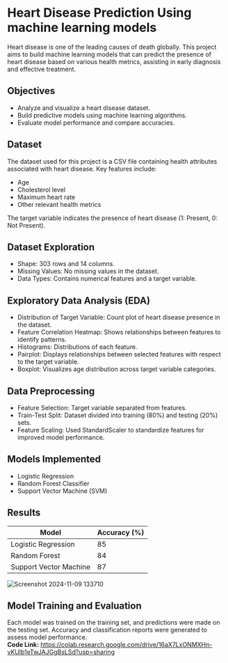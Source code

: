 # Heart Disease Prediction Using machine learning models
Heart disease is one of the leading causes of death globally. This project aims to build machine learning models that can predict the presence of heart disease based on various health metrics, assisting in early diagnosis and effective treatment.

## Objectives
- Analyze and visualize a heart disease dataset.
- Build predictive models using machine learning algorithms.
- Evaluate model performance and compare accuracies.

## Dataset
The dataset used for this project is a CSV file containing health attributes associated with heart disease. Key features include:
- Age
- Cholesterol level
- Maximum heart rate
- Other relevant health metrics
 
The target variable indicates the presence of heart disease (1: Present, 0: Not Present).
## Dataset Exploration
- Shape: 303 rows and 14 columns.
- Missing Values: No missing values in the dataset.
- Data Types: Contains numerical features and a target variable.
## Exploratory Data Analysis (EDA)
- Distribution of Target Variable: Count plot of heart disease presence in the dataset.
- Feature Correlation Heatmap: Shows relationships between features to identify patterns.
- Histograms: Distributions of each feature.
- Pairplot: Displays relationships between selected features with respect to the target variable.
- Boxplot: Visualizes age distribution across target variable categories.
## Data Preprocessing
- Feature Selection: Target variable separated from features.
- Train-Test Split: Dataset divided into training (80%) and testing (20%) sets.
- Feature Scaling: Used StandardScaler to standardize features for improved model performance.
## Models Implemented
- Logistic Regression
- Random Forest Classifier
- Support Vector Machine (SVM)
## Results
| Model                   | Accuracy (%) |
|-------------------------|--------------|
| Logistic Regression     | 85           |
| Random Forest           | 84           |
| Support Vector Machine  | 87           |  

![Screenshot 2024-11-09 133710](https://github.com/user-attachments/assets/4cc4f3fd-9174-404d-94bb-feb297f133cf)
## Model Training and Evaluation
Each model was trained on the training set, and predictions were made on the testing set. Accuracy and classification reports were generated to assess model performance.  
**Code Link:** https://colab.research.google.com/drive/16aX7LxONMXHn-vKUlb1eTwJAJGgBsLSd?usp=sharing
